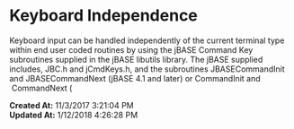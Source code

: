 # Keyboard Independence

Keyboard input can be handled independently of the current terminal type within end user coded routines by using the jBASE Command Key subroutines supplied in the jBASE libutils library. The jBASE supplied includes, JBC.h and jCmdKeys.h, and the subroutines JBASECommandInit and JBASECommandNext (jBASE 4.1 and later) or CommandInit and  CommandNext (  

**Created At:** 11/3/2017 3:21:04 PM  
**Updated At:** 1/12/2018 4:26:28 PM  

